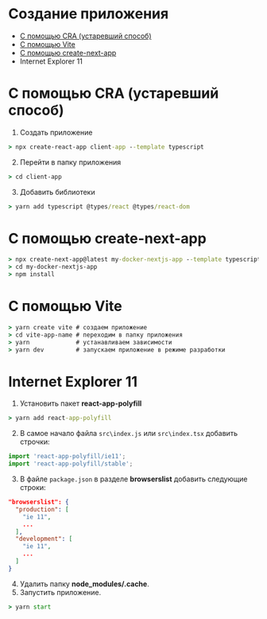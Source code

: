 # Создание приложения
* [С помощью CRA (устаревший способ)]()
* [С помощью Vite](#с-помощью-vite)
* [С помощью create-next-app]()
* Internet Explorer 11  

# С помощью CRA (устаревший способ)
1. Создать приложение
```cmd
> npx create-react-app client-app --template typescript
```
2. Перейти в папку приложения
```cmd
> cd client-app
```
3. Добавить библиотеки
```cmd
> yarn add typescript @types/react @types/react-dom
```

# С помощью create-next-app
```cmd
> npx create-next-app@latest my-docker-nextjs-app --template typescript
> cd my-docker-nextjs-app
> npm install
```

# С помощью Vite
```cmd
> yarn create vite # создаем приложение
> cd vite-app-name # переходим в папку приложения
> yarn             # устанавливаем зависимости
> yarn dev         # запускаем приложение в режиме разработки
```

# Internet Explorer 11
1. Установить пакет **react-app-polyfill**
```cmd
> yarn add react-app-polyfill
```
2. В самое начало файла `src\index.js` или `src\index.tsx` добавить строчки:
```javascript
import 'react-app-polyfill/ie11';
import 'react-app-polyfill/stable';
```
3. В файле `package.json` в разделе **browserslist** добавить следующие строки:
```json
"browserslist": {
  "production": [
    "ie 11",
    ...
  ],
  "development": [
    "ie 11",
    ...
  ]
}
```
4. Удалить папку **node_modules/.cache**.
5. Запустить приложение.
```cmd
> yarn start
```
